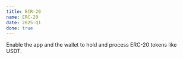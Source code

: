 ```yaml
---
title: ECR-20
name: ERC-20
date: 2025-Q1
done: true
---
```

Enable the app and the wallet to hold and process ERC-20 tokens like USDT.
